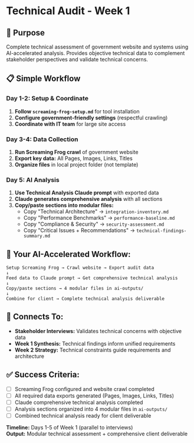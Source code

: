 # Technical Audit - Week 1

## 🎯 Purpose
Complete technical assessment of government website and systems using AI-accelerated analysis. Provides objective technical data to complement stakeholder perspectives and validate technical concerns.

## 📋 Simple Workflow

### Day 1-2: Setup & Coordinate
1. **Follow `screaming-frog-setup.md`** for tool installation
2. **Configure government-friendly settings** (respectful crawling)
3. **Coordinate with IT team** for large site access

### Day 3-4: Data Collection
1. **Run Screaming Frog crawl** of government website
2. **Export key data:** All Pages, Images, Links, Titles
3. **Organize files** in local project folder (not template)

### Day 5: AI Analysis
1. **Use Technical Analysis Claude prompt** with exported data
2. **Claude generates comprehensive analysis** with all sections
3. **Copy/paste sections into modular files:**
   - Copy "Technical Architecture" → `integration-inventory.md`
   - Copy "Performance Benchmarks" → `performance-baseline.md`  
   - Copy "Compliance & Security" → `security-assessment.md`
   - Copy "Critical Issues + Recommendations" → `technical-findings-summary.md`

## 🎯 Your AI-Accelerated Workflow:
```
Setup Screaming Frog → Crawl website → Export audit data
↓
Feed data to Claude prompt → Get comprehensive technical analysis
↓
Copy/paste sections → 4 modular files in ai-outputs/
↓
Combine for client → Complete technical analysis deliverable
```

## 🔗 Connects To:
- **Stakeholder Interviews:** Validates technical concerns with objective data
- **Week 1 Synthesis:** Technical findings inform unified requirements
- **Week 2 Strategy:** Technical constraints guide requirements and architecture

## ✅ Success Criteria:
- [ ] Screaming Frog configured and website crawl completed
- [ ] All required data exports generated (Pages, Images, Links, Titles)
- [ ] Claude comprehensive technical analysis completed 
- [ ] Analysis sections organized into 4 modular files in `ai-outputs/`
- [ ] Combined technical analysis ready for client deliverable

**Timeline:** Days 1-5 of Week 1 (parallel to interviews)  
**Output:** Modular technical assessment + comprehensive client deliverable
